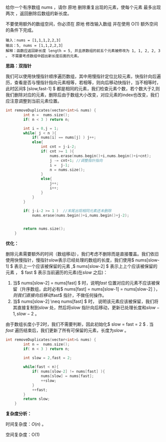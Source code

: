 给你一个有序数组 nums ，请你 原地 删除重复出现的元素，使每个元素 最多出现两次 ，返回删除后数组的新长度。

不要使用额外的数组空间，你必须在 原地 修改输入数组 并在使用 O(1) 额外空间的条件下完成。

```
输入：nums = [1,1,1,2,2,3]
输出：5, nums = [1,1,2,2,3]
解释：函数应返回新长度 length = 5, 并且原数组的前五个元素被修改为 1, 1, 2, 2, 3 。 不需要考虑数组中超出新长度后面的元素。
```



<b>思路：双指针</b>

我们可以使用快慢指针顺序遍历数组，其中用慢指针定位比较元素，快指针向后遍历，查看是否与慢指针指向元素相等，若相等，则向后移动快指针，当不相等时，此时区间$ [slow,fast-1] $ 都是相同的元素，我们检查元素个数，若个数大于2,则我们删除对应的元素，删除后由于数组大小改变，对应元素的index也改变，我们应注意调整到当前元素位置。

```c++
int removeDuplicates(vector<int>& nums) {
        int n =  nums.size();
        if( n < 3 ) return n;

        int i = 0,j = 1;
        while( j < n ){
            if( nums[i] == nums[j] ) j++;
            else{
                int cnt = j-i-2;
                if( cnt >= 1 ){
                    nums.erase(nums.begin()+i,nums.begin()+i+cnt);
                    j -= cnt+1; //调整指针指向
                    i =  j-1;
                    n = nums.size();
                }
                else{
                    j++;
                    i++;
                }
            }
        }
 
        if( j-i-2 >= 1 )  //末尾出现相同元素还未删除
            nums.erase(nums.begin()+i,nums.begin()+j-2);


        return nums.size();
    }
```

<b>优化：</b>

删除元素需要额外的时间（数组移动），我们考虑不删除而是直接覆盖。我们依旧使用快慢指针，慢指针$slow$表示已经处理的数组的长度，我们使用$ nums[slow-1] $ 表示上一个应该被保留的元素 ,$ nums[slow-2] $ 表示上上个应该被保留的元素 ， $ fast $ 表示当前遍历的元素(在$slow$ 之后)：

1. 当$ nums[slow-2] = nums[fast] $ 时，说明$fast$ 位置对应的元素不应该被保留（升序数组，此时必有$ nums[fast] = nums[slow-1] = nums[slow-2] $），则我们直接向后移动$fast$ 指针，不做任何操作。
2. 当$ nums[slow-2] \neq nums[fast] $ 时， 说明该元素应该被保留，我们将其直接复制到$slow$ 处，然后将$slow$ 指针向后移动，更新已处理长度和$slow-1,slow-2$ 。

由于数组长度小于2时，我们不需要判断，因此初始化$ slow = fast = 2 $ . 当$fast$ 遍历结束后，我们更新了所有可保留的元素，长度为$slow$ 。

```c++
int removeDuplicates(vector<int>& nums) {
        int n =  nums.size();
        if( n < 3 ) return n;
        
        int slow = 2,fast = 2;

        while(fast < n){
            if( nums[slow-2] != nums[fast] ){
                nums[slow] = nums[fast];
                ++slow;
            }
            ++fast;
        }
        return slow;
    }
```

<b>复杂度分析：</b>

时间复杂度：$O(n)$ 。

空间复杂度：O(1)


